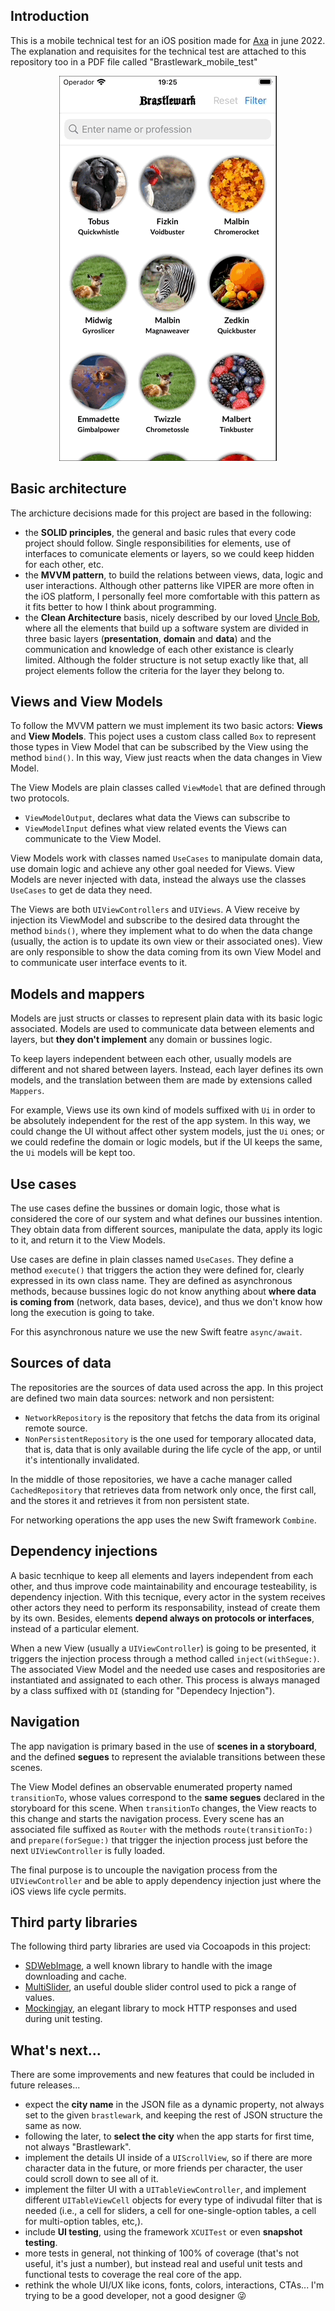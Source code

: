 ## Introduction

This is a mobile technical test for an iOS position made for [Axa](https://www.axa.com/en) in june 2022. The explanation and requisites for the technical test are attached to this repository too in a PDF file called "Brastlewark_mobile_test"

<p align="center">
  <img src="brastlewark.gif" alt="animated" />
</p>

## Basic architecture

The archicture decisions made for this project are based in the following:
- the **SOLID principles**, the general and basic rules that every code project should follow. Single responsibilities for elements, use of interfaces to comunicate elements or layers, so we could keep hidden for each other, etc. 
- the **MVVM pattern**, to build the relations between views, data, logic and user interactions. Although other patterns like VIPER are more often in the iOS platform, I personally feel more comfortable with this pattern as it fits better to how I think about programming. 
- the **Clean Architecture** basis, nicely described by our loved [Uncle Bob](https://blog.cleancoder.com/uncle-bob/2012/08/13/the-clean-architecture.html), where all the elements that build up a software system are divided in three basic layers (**presentation**, **domain** and **data**) and the communication and knowledge of each other existance is clearly limited. Although the folder structure is not setup exactly like that, all project elements follow the criteria for the layer they belong to.


## Views and View Models

To follow the MVVM pattern we must implement its two basic actors: **Views** and **View Models**. This poject uses a custom class called `Box` to represent those types in View Model that can be subscribed by the View using the method `bind()`. In this way, View just reacts when the data changes in View Model.

The View Models are plain classes called `ViewModel` that are defined through two protocols.
- `ViewModelOutput`, declares what data the Views can subscribe to
- `ViewModelInput` defines what view related events the Views can communicate to the View Model. 

View Models work with classes named `UseCases` to manipulate domain data, use domain logic and achieve any other goal needed for Views. View Models are never injected with data, instead the always use the classes `UseCases` to get de data they need.

The Views are both `UIViewControllers` and `UIViews`. A View receive by injection its ViewModel and subscribe to the desired data throught the method `binds()`, where they implement what to do when the data change (usually, the action is to update its own view or their associated ones). View are only responsible to show the data coming from its own View Model and to communicate user interface events to it.


## Models and mappers

Models are just structs or classes to represent plain data with its basic logic associated. Models are used to communicate data between elements and layers, but **they don't implement** any domain or bussines logic.

To keep layers independent between each other, usually models are different and not shared between layers. Instead, each layer defines its own models, and the translation between them are made by extensions called `Mappers`.

For example, Views use its own kind of models suffixed with `Ui` in order to be absolutely independent for the rest of the app system. In this way, we could change the UI without affect other system models, just the `Ui` ones; or we could redefine the domain or logic models, but if the UI keeps the same, the `Ui` models will be kept too.


## Use cases

The use cases define the bussines or domain logic, those what is considered the core of our system and what defines our bussines intention. They obtain data from different sources, manipulate the data, apply its logic to it, and return it to the View Models.

Use cases are define in plain classes named `UseCases`. They define a method `execute()` that triggers the action they were defined for, clearly expressed in its own class name. They are defined as asynchronous methods, because bussines logic do not know anything about **where data is coming from** (network, data bases, device), and thus we don't know how long the execution is going to take. 

For this asynchronous nature we use the new Swift featre `async/await`.


## Sources of data

The repositories are the sources of data used across the app. In this project are defined two main data sources: network and non persistent:
- `NetworkRepository` is the repository that fetchs the data from its original remote source. 
- `NonPersistentRepository` is the one used for temporary allocated data, that is, data that is only available during the life cycle of the app, or until it's intentionally invalidated.

In the middle of those repositories, we have a cache manager called `CachedRepository` that retrieves data from network only once, the first call, and the stores it and retrieves it from non persistent state.

For networking operations the app uses the new Swift framework `Combine`.


## Dependency injections

A basic tecnhique to keep all elements and layers independent from each other, and thus improve code maintainability and encourage testeability, is dependency injection. With this tecnique, every actor in the system receives other actors they need to perform its responsability, instead of create them by its own. Besides, elements **depend always on protocols or interfaces**, instead of a particular element.

When a new View (usually a `UIViewController`) is going to be presented, it triggers the injection process through a method called `inject(withSegue:)`. The associated View Model and the needed use cases and respositories are instantiated and assignated to each other. This process is always managed by a class suffixed with `DI` (standing for "Dependecy Injection").


## Navigation

The app navigation is primary based in the use of **scenes in a storyboard**, and the defined **segues** to represent the avialable transitions between these scenes.

The View Model defines an observable enumerated property named `transitionTo`, whose values correspond to the **same segues** declared in the storyboard for this scene. When `transitionTo` changes, the View reacts to this change and starts the navigation process. Every scene has an associated file suffixed as `Router` with the methods `route(transitionTo:)` and `prepare(forSegue:)` that trigger the injection process just before the next `UIViewController` is fully loaded.

The final purpose is to uncouple the navigation process from the `UIViewController` and be able to apply dependency injection just where the iOS views life cycle permits.


## Third party libraries

The following third party libraries are used via Cocoapods in this project:

- [SDWebImage](https://github.com/SDWebImage/SDWebImage), a well known library to handle with the image downloading and cache.
- [MultiSlider](https://github.com/yonat/MultiSlider), an useful double slider control used to pick a range of values.
- [Mockingjay](https://github.com/kylef/Mockingjay), an elegant library to mock HTTP responses and used during unit testing.


## What's next...

There are some improvements and new features that could be included in future releases...
- expect the **city name** in the JSON file as a dynamic property, not always set to the given `brastlewark`, and keeping the rest of JSON structure the same as now.
- following the later, to **select the city** when the app starts for first time, not always "Brastlewark".
- implement the details UI inside of a `UIScrollView`, so if there are more character data in the future, or more friends per character, the user could scroll down to see all of it.
- implement the filter UI with a `UITableViewController`, and implement different `UITableViewCell` objects for every type of indivudal filter that is needed (i.e., a cell for sliders, a cell for one-single-option tables, a cell for multi-option tables, etc,).
- include **UI testing**, using the framework `XCUITest` or even **snapshot testing**.
- more tests in general, not thinking of 100% of coverage (that's not useful, it's just a number), but instead real and useful unit tests and functional tests to coverage the real core of the app.
- rethink the whole UI/UX like icons, fonts, colors, interactions, CTAs... I'm trying to be a good developer, not a good designer 😜
